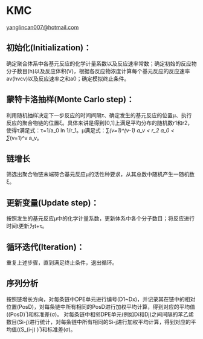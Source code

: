 # KMC
yanglincan007@hotmail.com

## 初始化(Initialization)：
  确定聚合体系中各基元反应的化学计量系数以及反应速率常数；确定初始的反应物分子数目(h)以及反应体积(V)，根据各反应物浓度计算每个基元反应的反应速率av(hvcv)以及反应速率之和a0；确定模拟终止条件。
## 蒙特卡洛抽样(Monte Carlo step)：
  利用随机抽样决定下一步反应的时间间隔τ、确定发生的基元反应的位置μ、执行反应的聚合物链的位置ξ。具体来讲是得到[0,1]上满足平均分布的随机数r1和r2，使得τ满足式：τ=1/a_0  ln 1/r_1。μ满足式：∑_(v=1)^(v-1) a_v < r_2 a_0 < ∑_(v=1)^v a_v。
## 链增长
  筛选出聚合物链末端符合基元反应μ的活性种要求，从其总数中随机产生一随机数ξ。
## 更新变量(Update step)：
  按照发生的基元反应μ中的化学计量系数，更新体系中各个分子数目；将反应进行时间t更新为t+τ。
## 循环迭代(Iteration)：
  重复上述步骤，直到满足终止条件，退出循环。
## 序列分析
 按照链增长方向，对每条链中DPE单元进行编号(D1~Dx)，并记录其在链中的相对位置(PosD)，对每条链中所有相同的PosD进行加权平均计算，得到对应的平均值((PosD) ̅)和标准差(σ)。
 对每条链中相邻DPE单元(例如Di和Dj)之间间隔的苯乙烯数目(Si-j)进行统计，对每条链中所有相同的Si-j进行加权平均计算，得到对应的平均值((S_(i-j) ) ̅)和标准差(σ)。
